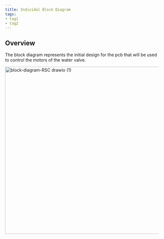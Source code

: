```yaml
---
title: Individal Block Diagram
tags:
- tag1
- tag2
---
```


## Overview
The block diagram represents the initial design for the pcb that will be used to control the motors of the water valve.



<img width="1032" height="547" alt="block-diagram-RSC drawio (1)" src="https://github.com/user-attachments/assets/542096af-41fa-4bb3-9c2d-9ab9f3ceb1fe" />
